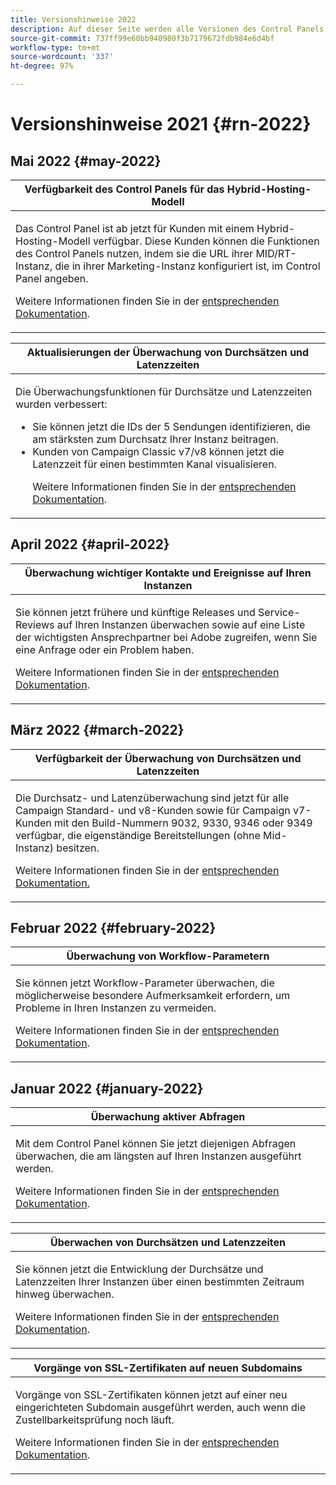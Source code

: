 ```yaml
---
title: Versionshinweise 2022
description: Auf dieser Seite werden alle Versionen des Control Panels von 2022 aufgelistet.
source-git-commit: 737ff99e60bb940980f3b7179672fdb984e6d4bf
workflow-type: tm+mt
source-wordcount: '337'
ht-degree: 97%

---
```


# Versionshinweise 2021 {#rn-2022}

## Mai 2022 {#may-2022}

<table>
<thead>
<tr>
<th><strong>Verfügbarkeit des Control Panels für das Hybrid-Hosting-Modell</strong><br/></th>
</tr>
</thead>
<tbody>
<tr>
<td>
<p>Das Control Panel ist ab jetzt für Kunden mit einem Hybrid-Hosting-Modell verfügbar. Diese Kunden können die Funktionen des Control Panels nutzen, indem sie die URL ihrer MID/RT-Instanz, die in ihrer Marketing-Instanz konfiguriert ist, im Control Panel angeben.</p><p>Weitere Informationen finden Sie in der <a href="../instances-settings/using/external-accounts.md">entsprechenden Dokumentation</a>.</p>
</td>
</tr>
</tbody>
</table>

<table>
<thead>
<tr>
<th><strong>Aktualisierungen der Überwachung von Durchsätzen und Latenzzeiten</strong><br/></th>
</tr>
</thead>
<tbody>
<tr>
<td>
<p>Die Überwachungsfunktionen für Durchsätze und Latenzzeiten wurden verbessert:<ul><li>Sie können jetzt die IDs der 5 Sendungen identifizieren, die am stärksten zum Durchsatz Ihrer Instanz beitragen.</li><li>Kunden von Campaign Classic v7/v8 können jetzt die Latenzzeit für einen bestimmten Kanal visualisieren.</p></li><p>Weitere Informationen finden Sie in der <a href="../performance-monitoring/using/thoughputs-latencies.md">entsprechenden Dokumentation</a>.</p>
</td>
</tr>
</tbody>
</table>


## April 2022 {#april-2022}

<table>
<thead>
<tr>
<th><strong>Überwachung wichtiger Kontakte und Ereignisse auf Ihren Instanzen</strong><br/></th>
</tr>
</thead>
<tbody>
<tr>
<td>
<p>Sie können jetzt frühere und künftige Releases und Service-Reviews auf Ihren Instanzen überwachen sowie auf eine Liste der wichtigsten Ansprechpartner bei Adobe zugreifen, wenn Sie eine Anfrage oder ein Problem haben.</p><p>Weitere Informationen finden Sie in der <a href="../service-events/service-events.md">entsprechenden Dokumentation</a>.</p>
</td>
</tr>
</tbody>
</table>

## März 2022 {#march-2022}

<table>
<thead>
<tr>
<th><strong>Verfügbarkeit der Überwachung von Durchsätzen und Latenzzeiten</strong><br/></th>
</tr>
</thead>
<tbody>
<tr>
<td>
<p>Die Durchsatz- und Latenzüberwachung sind jetzt für alle Campaign Standard- und v8-Kunden sowie für Campaign v7-Kunden mit den Build-Nummern 9032, 9330, 9346 oder 9349 verfügbar, die eigenständige Bereitstellungen (ohne Mid-Instanz) besitzen.</p><p>Weitere Informationen finden Sie in der <a href="../performance-monitoring/using/thoughputs-latencies.md">entsprechenden Dokumentation.</a></p>
</td>
</tr>
</tbody>
</table>

## Februar 2022 {#february-2022}

<table>
<thead>
<tr>
<th><strong>Überwachung von Workflow-Parametern</strong><br/></th>
</tr>
</thead>
<tbody>
<tr>
<td>
<p>Sie können jetzt Workflow-Parameter überwachen, die möglicherweise besondere Aufmerksamkeit erfordern, um Probleme in Ihren Instanzen zu vermeiden. </p><p>Weitere Informationen finden Sie in der <a href="../performance-monitoring/using/workflow-monitoring.md">entsprechenden Dokumentation</a>.</p>
</td>
</tr>
</tbody>
</table>

## Januar 2022 {#january-2022}

<table>
<thead>
<tr>
<th><strong>Überwachung aktiver Abfragen</strong><br/></th>
</tr>
</thead>
<tbody>
<tr>
<td>
<p>Mit dem Control Panel können Sie jetzt diejenigen Abfragen überwachen, die am längsten auf Ihren Instanzen ausgeführt werden.</p><p>Weitere Informationen finden Sie in der <a href="../performance-monitoring/using/database-active-queries.md">entsprechenden Dokumentation</a>.</p>
</td>
</tr>
</tbody>
</table>

<table>
<thead>
<tr>
<th><strong>Überwachen von Durchsätzen und Latenzzeiten</strong><br/></th>
</tr>
</thead>
<tbody>
<tr>
<td>
<p>Sie können jetzt die Entwicklung der Durchsätze und Latenzzeiten Ihrer Instanzen über einen bestimmten Zeitraum hinweg überwachen.</p><p>Weitere Informationen finden Sie in der <a href="../performance-monitoring/using/thoughputs-latencies.md">entsprechenden Dokumentation</a>.</p>
</td>
</tr>
</tbody>
</table>

<table>
<thead>
<tr>
<th><strong>Vorgänge von SSL-Zertifikaten auf neuen Subdomains</strong><br/></th>
</tr>
</thead>
<tbody>
<tr>
<td>
<p>Vorgänge von SSL-Zertifikaten können jetzt auf einer neu eingerichteten Subdomain ausgeführt werden, auch wenn die Zustellbarkeitsprüfung noch läuft.</p><p>Weitere Informationen finden Sie in der <a href="../subdomains-certificates/using/renewing-subdomain-certificate.md">entsprechenden Dokumentation</a>.</p>
</td>
</tr>
</tbody>
</table>
